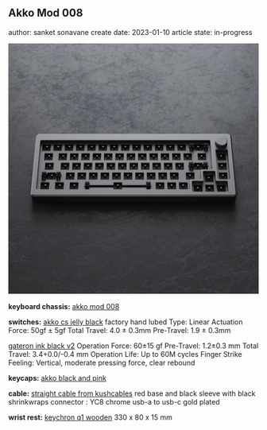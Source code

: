 ## Akko Mod 008

author: sanket sonavane
create date: 2023-01-10
article state: in-progress


![mod008](../assets/img/akko-mod008/mod008-1.webp)


**keyboard chassis:** 
[akko mod 008](https://en.akkogear.com/product/mod-008/)

**switches:**
[akko cs jelly black](https://en.akkogear.com/product/akko-cs-jelly-black-switch-45pcs/) factory hand lubed
Type: Linear
Actuation Force: 50gf ± 5gf
Total Travel: 4.0 ± 0.3mm
Pre-Travel: 1.9 ± 0.3mm


[gateron ink black v2](https://www.gateron.co/products/gateron-ink-switch?variant=40018061590617)
Operation Force: 60±15 gf
Pre-Travel: 1.2±0.3 mm
Total Travel: 3.4+0.0/-0.4 mm
Operation Life: Up to 60M cycles
Finger Strike Feeling: Vertical, moderate pressing force, clear rebound

**keycaps:**
[akko black and pink](https://en.akkogear.com/product/blackpink-keycap-set-158-key/)

**cable:**
[straight cable from kushcables](https://kushcables.com/products/commissiondesign-your-own-cable)
red base and black sleeve with black shrinkwraps
connector : YC8 chrome 
usb-a to usb-c gold plated

**wrist rest:**
[keychron q1 wooden](https://www.keychron.com/products/keychron-keyboard-wooden-palm-rest)
330 x 80 x 15 mm

